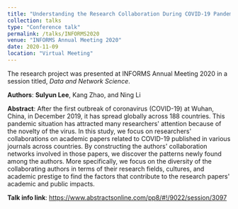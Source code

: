 ```yaml
---
title: "Understanding the Research Collaboration During COVID-19 Pandemic"
collection: talks
type: "Conference talk"
permalink: /talks/INFORMS2020
venue: "INFORMS Annual Meeting 2020"
date: 2020-11-09
location: "Virtual Meeting"
---
```

The research project was presented at INFORMS Annual Meeting 2020 in a session titled, *Data and Network Science*.

**Authors**:
**Sulyun Lee**, Kang Zhao, and Ning Li

**Abstract**:
After the first outbreak of coronavirus (COVID-19) at Wuhan, China, in December 2019, it has spread globally across 188 countries. This pandemic situation has attracted many researchers' attention because of the novelty of the virus. In this study, we focus on researchers' collaborations on academic papers related to COVID-19 published in various journals across countries. By constructing the authors' collaboration networks involved in those papers, we discover the patterns newly found among the authors. More specifically, we focus on the diversity of the collaborating authors in terms of their research fields, cultures, and academic prestige to find the factors that contribute to the research papers' academic and public impacts.

**Talk info link**:
https://www.abstractsonline.com/pp8/#!/9022/session/3097
